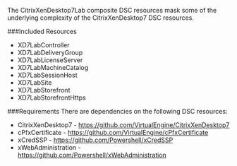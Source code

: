 The CitrixXenDesktop7Lab composite DSC resources mask some of the underlying complexity
of the CitrixXenDesktop7 DSC resources.

###Included Resources
* XD7LabController
* XD7LabDeliveryGroup
* XD7LabLicenseServer
* XD7LabMachineCatalog
* XD7LabSessionHost
* XD7LabSite
* XD7LabStorefront
* XD7LabStorefrontHttps

###Requirements
There are dependencies on the following DSC resources:

* CitrixXenDesktop7 - https://github.com/VirtualEngine/CitrixXenDesktop7
* cPfxCertificate - https://github.com/VirtualEngine/cPfxCertificate
* xCredSSP - https://github.com/Powershell/xCredSSP
* xWebAdministration - https://github.com/Powershell/xWebAdministration
